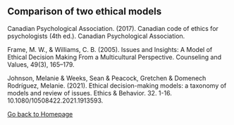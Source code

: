 ## Comparison of two ethical models

Canadian Psychological Association. (2017). Canadian code of ethics for psychologists (4th ed.). Canadian Psychological Association. 

Frame, M. W., & Williams, C. B. (2005). Issues and Insights: A Model of Ethical Decision Making From a Multicultural Perspective. Counseling and Values, 49(3), 165–179.

Johnson, Melanie & Weeks, Sean & Peacock, Gretchen & Domenech Rodríguez, Melanie. (2021). Ethical decision-making models: a taxonomy of models and review of issues. Ethics & Behavior. 32. 1-16. 10.1080/10508422.2021.1913593.

[Go back to Homepage](../README.md)